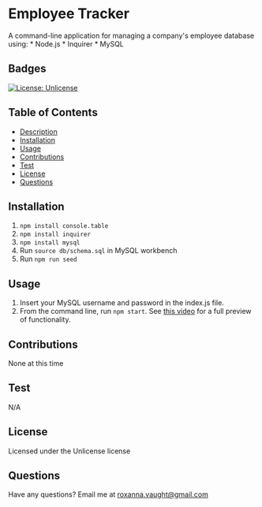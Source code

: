 # Employee Tracker
  A command-line application for managing a company's employee database using:
    * Node.js
    * Inquirer
    * MySQL

  ## Badges 
  [![License: Unlicense](https://img.shields.io/badge/license-Unlicense-blue.svg)](http://unlicense.org/)

  ## Table of Contents 
  * [Description](#description)
  * [Installation](#installation)
  * [Usage](#usage)
  * [Contributions](#contributions)
  * [Test](#test)
  * [License](#license)
  * [Questions](#questions)

  ## Installation
  1. `npm install console.table`
  2. `npm install inquirer`
  3. `npm install mysql`
  4. Run `source db/schema.sql` in MySQL workbench 
  5. Run `npm run seed` 
  
  ## Usage
 1. Insert your MySQL username and password in the index.js file.
 2.  From the command line, run `npm start`. See [this video](https://drive.google.com/file/d/1yz5X3KDwBzgaVfJ8yH2kb_nRb5qJBEm2/view?usp=sharing) for a full preview of functionality. 

  ## Contributions
  None at this time 
  
  ## Test
  N/A

  ## License
  Licensed under the Unlicense license

  ## Questions
  Have any questions? Email me at roxanna.vaught@gmail.com
